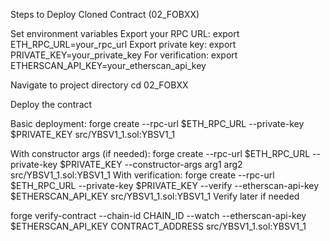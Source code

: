 Steps to Deploy Cloned Contract (02_FOBXX)

Set environment variables
Export your RPC URL: export ETH_RPC_URL=your_rpc_url
Export private key: export PRIVATE_KEY=your_private_key
For verification: export ETHERSCAN_API_KEY=your_etherscan_api_key

Navigate to project directory
cd 02_FOBXX

Deploy the contract

Basic deployment:
forge create --rpc-url $ETH_RPC_URL --private-key $PRIVATE_KEY src/YBSV1_1.sol:YBSV1_1

With constructor args (if needed):
forge create --rpc-url $ETH_RPC_URL --private-key $PRIVATE_KEY --constructor-args arg1 arg2 src/YBSV1_1.sol:YBSV1_1
With verification:
forge create --rpc-url $ETH_RPC_URL --private-key $PRIVATE_KEY --verify --etherscan-api-key $ETHERSCAN_API_KEY src/YBSV1_1.sol:YBSV1_1
Verify later if needed

forge verify-contract --chain-id CHAIN_ID --watch --etherscan-api-key $ETHERSCAN_API_KEY CONTRACT_ADDRESS src/YBSV1_1.sol:YBSV1_1